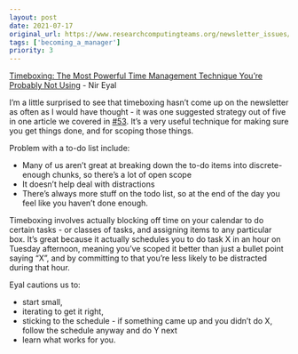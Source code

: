 ```yaml
---
layout: post
date: 2021-07-17
original_url: https://www.researchcomputingteams.org/newsletter_issues/0083
tags: ['becoming_a_manager']
priority: 3
---
```


<!-- markdownlint-disable MD033 -->
<!-- markdownlint-disable MD041 -->
<!-- markdownlint-disable MD049 -->

[Timeboxing: The Most Powerful Time Management Technique You’re Probably Not Using](https://www.nirandfar.com/timeboxing) - Nir Eyal

I’m a little surprised to see that timeboxing hasn’t come up on the newsletter as often as I would have thought - it was one suggested strategy out of five in one article we covered in [#53](https://newsletter.researchcomputingteams.org/archive/b293df8f-4f39-43f4-8b92-afadb95cfb6f).   It’s a very useful technique for making sure you get things done, and for scoping those things.

Problem with a to-do list include:

- Many of us aren’t great at breaking down the to-do items into discrete-enough chunks, so there’s a lot of open scope
- It doesn’t help deal with distractions
- There’s always more stuff on the todo list, so at the end of the day you feel like you haven’t done enough.

Timeboxing involves actually blocking off time on your calendar to do certain tasks - or classes of tasks, and assigning items to any particular box.  It’s great because it actually schedules you to do task X in an hour on Tuesday afternoon, meaning you’ve scoped it better than just a bullet point saying “X”, and by committing to that you’re less likely to be distracted during that hour.

Eyal cautions us to:

- start small,
- iterating to get it right,
- sticking to the schedule - if something came up and you didn’t do X, follow the schedule anyway and do Y next
- learn what works for you.
